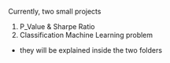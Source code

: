 Currently, two small projects

1) P_Value & Sharpe Ratio
2) Classification Machine Learning problem 

- they will be explained inside the two folders
